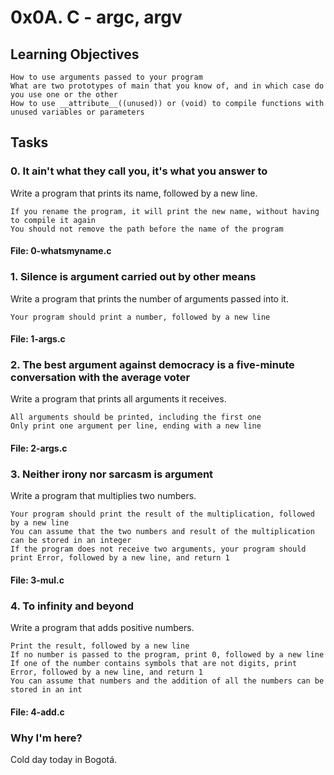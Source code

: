 # 0x0A. C - argc, argv
## Learning Objectives

    How to use arguments passed to your program
    What are two prototypes of main that you know of, and in which case do you use one or the other
    How to use __attribute__((unused)) or (void) to compile functions with unused variables or parameters

## Tasks
### 0. It ain't what they call you, it's what you answer to
Write a program that prints its name, followed by a new line.

    If you rename the program, it will print the new name, without having to compile it again
    You should not remove the path before the name of the program

#### File: 0-whatsmyname.c
### 1. Silence is argument carried out by other means 
Write a program that prints the number of arguments passed into it.

    Your program should print a number, followed by a new line

#### File: 1-args.c
### 2. The best argument against democracy is a five-minute conversation with the average voter 
Write a program that prints all arguments it receives.

    All arguments should be printed, including the first one
    Only print one argument per line, ending with a new line
#### File: 2-args.c
### 3. Neither irony nor sarcasm is argument
Write a program that multiplies two numbers.

    Your program should print the result of the multiplication, followed by a new line
    You can assume that the two numbers and result of the multiplication can be stored in an integer
    If the program does not receive two arguments, your program should print Error, followed by a new line, and return 1

#### File: 3-mul.c
### 4. To infinity and beyond
Write a program that adds positive numbers.

    Print the result, followed by a new line
    If no number is passed to the program, print 0, followed by a new line
    If one of the number contains symbols that are not digits, print Error, followed by a new line, and return 1
    You can assume that numbers and the addition of all the numbers can be stored in an int
#### File: 4-add.c
### Why I'm here?
Cold day today in Bogotá.
